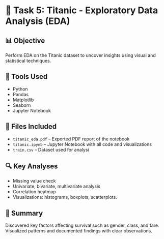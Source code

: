 # 🚢 Task 5: Titanic - Exploratory Data Analysis (EDA)

## 📊 Objective
Perform EDA on the Titanic dataset to uncover insights using visual and statistical techniques.

## 🧰 Tools Used
- Python
- Pandas
- Matplotlib
- Seaborn
- Jupyter Notebook

## 📁 Files Included
- `titanic_eda.pdf` – Exported PDF report of the notebook
- `titanic.ipynb` – Jupyter Notebook with all code and visualizations
- `train.csv` – Dataset used for analysi

## 🔍 Key Analyses
- Missing value check
- Univariate, bivariate, multivariate analysis
- Correlation heatmap
- Visualizations: histograms, boxplots, scatterplots.

## 📝 Summary
Discovered key factors affecting survival such as gender, class, and fare. Visualized patterns and documented findings with clear observations.


